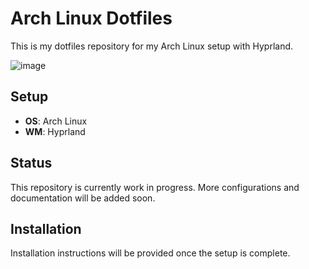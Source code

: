 # Arch Linux Dotfiles

This is my dotfiles repository for my Arch Linux setup with Hyprland.

![image](https://github.com/user-attachments/assets/5c4af698-d776-4cbe-b98b-651ba28c9fe9)

## Setup

- **OS**: Arch Linux
- **WM**: Hyprland

## Status

This repository is currently work in progress. More configurations and documentation will be added soon.

## Installation

Installation instructions will be provided once the setup is complete.
